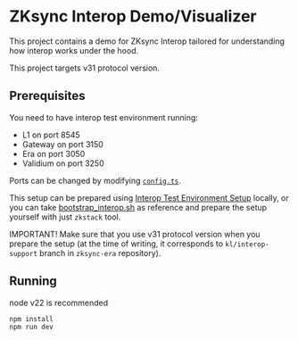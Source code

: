 # ZKsync Interop Demo/Visualizer

This project contains a demo for ZKsync Interop tailored for understanding
how interop works under the hood.

This project targets v31 protocol version.

## Prerequisites

You need to have interop test environment running:
- L1 on port 8545
- Gateway on port 3150
- Era on port 3050
- Validium on port 3250

Ports can be changed by modifying [`config.ts`](./src/config.ts).

This setup can be prepared using [Interop Test Environment Setup](https://github.com/dutterbutter/wip-interop/) locally,
or you can take [bootstrap_interop.sh](https://github.com/dutterbutter/wip-interop/blob/main/scripts/bootstrap_interop.sh)
as reference and prepare the setup yourself with just `zkstack` tool.

IMPORTANT! Make sure that you use v31 protocol version when you prepare the setup (at the time of writing, it corresponds
to `kl/interop-support` branch in `zksync-era` repository).

## Running

node v22 is recommended

```
npm install
npm run dev
```

## 
